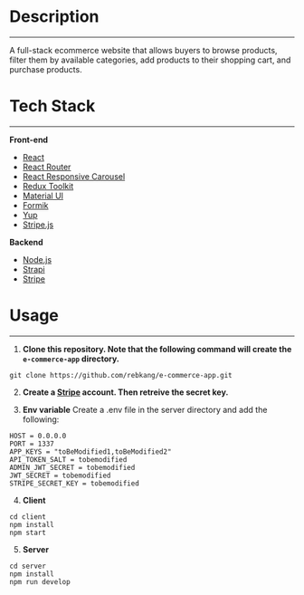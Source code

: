 # Description

---

A full-stack ecommerce website that allows buyers to browse products, filter them by available categories, add products to their shopping cart, and purchase products.

# Tech Stack

---

**Front-end**

- [React](https://reactjs.org/)
- [React Router](https://reactrouter.com/)
- [React Responsive Carousel](https://www.npmjs.com/package/react-responsive-carousel)
- [Redux Toolkit](https://redux-toolkit.js.org/tutorials/quick-start)
- [Material UI](https://mui.com/core/)
- [Formik](https://formik.org/docs/overview)
- [Yup](https://github.com/jquense/yup)
- [Stripe.js](https://stripe.com/docs/js)

**Backend**

- [Node.js](https://nodejs.org/en/)
- [Strapi](https://docs.strapi.io/)
- [Stripe](https://stripe.com/docs)

# Usage

---

1. **Clone this repository. Note that the following command will create the `e-commerce-app` directory.**

```
git clone https://github.com/rebkang/e-commerce-app.git
```

2. **Create a [Stripe](https://dashboard.stripe.com/test/dashboard) account. Then retreive the secret key.**

3. **Env variable**
   Create a .env file in the server directory and add the following:

```
HOST = 0.0.0.0
PORT = 1337
APP_KEYS = "toBeModified1,toBeModified2"
API_TOKEN_SALT = tobemodified
ADMIN_JWT_SECRET = tobemodified
JWT_SECRET = tobemodified
STRIPE_SECRET_KEY = tobemodified
```

4. **Client**

```
cd client
npm install
npm start
```

5. **Server**

```
cd server
npm install
npm run develop
```
